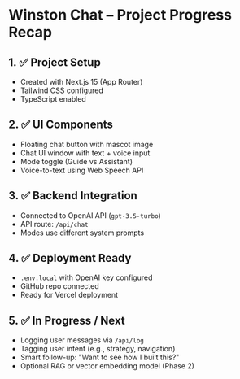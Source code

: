 # Winston Chat – Project Progress Recap

## 1. ✅ Project Setup
- Created with Next.js 15 (App Router)
- Tailwind CSS configured
- TypeScript enabled

## 2. ✅ UI Components
- Floating chat button with mascot image
- Chat UI window with text + voice input
- Mode toggle (Guide vs Assistant)
- Voice-to-text using Web Speech API

## 3. ✅ Backend Integration
- Connected to OpenAI API (`gpt-3.5-turbo`)
- API route: `/api/chat`
- Modes use different system prompts

## 4. ✅ Deployment Ready
- `.env.local` with OpenAI key configured
- GitHub repo connected
- Ready for Vercel deployment

## 5. ✅ In Progress / Next
- Logging user messages via `/api/log`
- Tagging user intent (e.g., strategy, navigation)
- Smart follow-up: "Want to see how I built this?"
- Optional RAG or vector embedding model (Phase 2) 